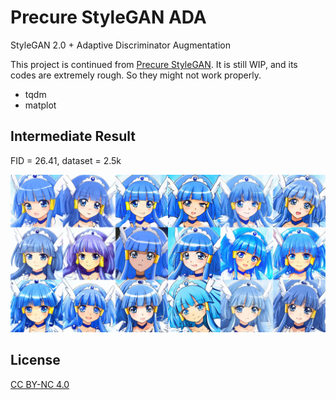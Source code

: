 # Precure StyleGAN ADA

StyleGAN 2.0 + Adaptive Discriminator Augmentation

This project is continued from [Precure StyleGAN](https://github.com/curegit/precure-stylegan).
It is still WIP, and its codes are extremely rough.
So they might not work properly.

- tqdm
- matplot

## Intermediate Result

FID = 26.41, dataset = 2.5k

![](examples/beauty.png)

## License

[CC BY-NC 4.0](LICENSE)
